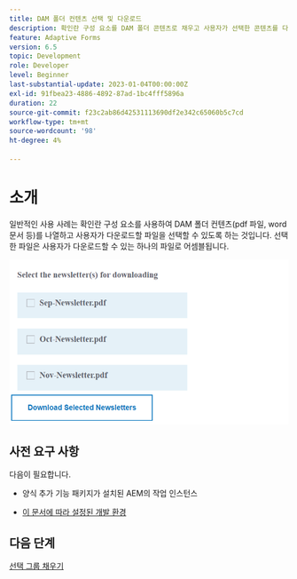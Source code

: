 ```yaml
---
title: DAM 폴더 컨텐츠 선택 및 다운로드
description: 확인란 구성 요소를 DAM 폴더 콘텐츠로 채우고 사용자가 선택한 콘텐츠를 다운로드할 수 있도록 하는 튜토리얼입니다.
feature: Adaptive Forms
version: 6.5
topic: Development
role: Developer
level: Beginner
last-substantial-update: 2023-01-04T00:00:00Z
exl-id: 91fbea23-4886-4892-87ad-1bc4fff5896a
duration: 22
source-git-commit: f23c2ab86d42531113690df2e342c65060b5c7cd
workflow-type: tm+mt
source-wordcount: '98'
ht-degree: 4%

---
```


# 소개

일반적인 사용 사례는 확인란 구성 요소를 사용하여 DAM 폴더 컨텐츠(pdf 파일, word 문서 등)를 나열하고 사용자가 다운로드할 파일을 선택할 수 있도록 하는 것입니다. 선택한 파일은 사용자가 다운로드할 수 있는 하나의 파일로 어셈블됩니다.

![사용 사례](assets/newsletters-download1.png)

## 사전 요구 사항

다음이 필요합니다.

* 양식 추가 기능 패키지가 설치된 AEM의 작업 인스턴스

* [이 문서에 따라 설정된 개발 환경](https://experienceleague.adobe.com/docs/experience-manager-learn/forms/creating-your-first-osgi-bundle/create-your-first-osgi-bundle.html)

## 다음 단계

[선택 그룹 채우기](./populating-choice-group-with-dam-folder-content.md)
